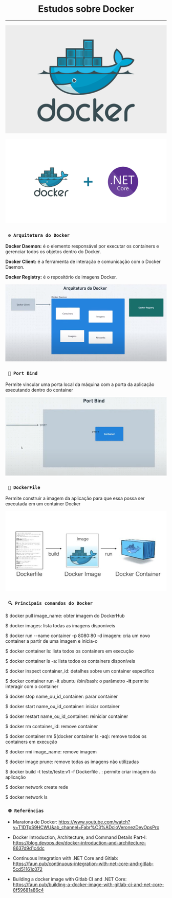 <h1 align="center"><strong>Estudos sobre Docker</strong></h1>

<hr/>

<p align="center">
    <img src="/Img/docker.png" alt="Docker image" title="Docker">
</p> 

<p align="center">
    <img src="/Img/docker_and_aspnetcore.png" alt="Docker e ASP.NET Core" title="TrueLove">
</p> 

### ` ⚙ Arquitetura do Docker`
<p><strong>Docker Daemon:</strong> é o elemento responsável por executar os containers e gerenciar todos os objetos dentro do Docker.</p>

<p><strong>Docker Client:</strong> é a ferramenta de interação e comunicação com o Docker Daemon.</p>

<p><strong>Docker Registry:</strong> é o repositório de imagens Docker.</p>

<p align="center">
    <img src="/Img/arquitetura-docker.png" alt="Arquitetura Docker" title="Arquitetura Docker">
</p> 

### ` 🚪 Port Bind`
<p>Permite vincular uma porta local da máquina com a porta da aplicação executando dentro do container</p>

<p align="center">
    <img src="/Img/port-bind.png" alt="Port Bind" title="Port Bind">
</p> 

### ` 📄 DockerFile`
<p>Permite construir a imagem da aplicação para que essa possa ser executada em um container Docker</p>

<p align="center">
    <img src="/Img/dockerfile.png" alt="DockerFile" title="DockerFile">
</p> 

### ` 🔍 Principais comandos do Docker`
<p>$ docker pull image_name: obter imagem do DockerHub</p>

<p>$ docker images: lista todas as imagens disponíveis</p>

<p>$ docker run --name container -p 8080:80 -d imagem: cria um novo container a partir de uma imagem e inicia-o</p>

<p>$ docker container ls: lista todos os containers em execução</p>

<p>$ docker container ls -a: lista todos os containers disponíveis</p>

<p>$ docker inspect container_id: detalhes sobre um container específico</p>

<p>$ docker container run -it ubuntu /bin/bash: o parâmetro <strong>-it</strong> permite interagir com o container</p>

<p>$ docker stop name_ou_id_container: parar container</p>

<p>$ docker start name_ou_id_container: iniciar container</p>

<p>$ docker restart name_ou_id_container: reiniciar container</p>

<p>$ docker rm container_id: remove container</p>

<p>$ docker container rm $(docker container ls -aq): remove todos os containers em execução</p>

<p>$ docker rmi image_name: remove imagem</p>

<p>$ docker image prune: remove todas as imagens não utilizadas</p>

<p>$ docker build -t teste/teste:v1 -f Dockerfile . : permite criar imagem da aplicação</p>

<p>$ docker network create rede</p>

<p>$ docker network ls</p>

### ` 🌐 Referências`
- Maratona de Docker: https://www.youtube.com/watch?v=T1DTpS9HCWU&ab_channel=Fabr%C3%ADcioVeronezDevOpsPro

- Docker Introduction, Architecture, and Command Details Part-I: https://blog.devops.dev/docker-introduction-and-architecture-8637d9d1c4dc

- Continuous Integration with .NET Core and Gitlab: https://faun.pub/continuous-integration-with-net-core-and-gitlab-5cd51161c072

- Building a docker image with Gitlab CI and .NET Core: https://faun.pub/building-a-docker-image-with-gitlab-ci-and-net-core-8f59681a86c4
